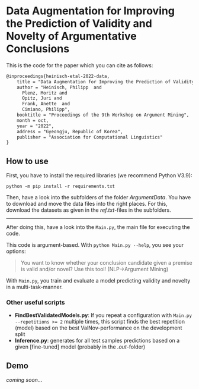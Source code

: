 # Data Augmentation for Improving the Prediction of Validity and Novelty of Argumentative Conclusions

This is the code for the paper which you can cite as follows:

````txt
@inproceedings{heinisch-etal-2022-data,
    title = "Data Augmentation for Improving the Prediction of Validity and Novelty of Argumentative Conclusions",
    author = "Heinisch, Philipp  and
      Plenz, Moritz and 
      Opitz, Juri and 
      Frank, Anette  and
      Cimiano, Philipp",
    booktitle = "Proceedings of the 9th Workshop on Argument Mining",
    month = oct,
    year = "2022",
    address = "Gyeongju, Republic of Korea",
    publisher = "Association for Computational Linguistics"
}
````

## How to use

First, you have to install the required libraries (we recommend Python V3.9):

``
python -m pip install -r requirements.txt
``

Then, have a look into the subfolders of the folder _ArgumentData_. You have to download and move the data files into the right places. For this, download the datasets as given in the _ref.txt_-files in the subfolders.

---

After doing this, have a look into the ``Main.py``, the main file for executing the code.

This code is argument-based. With ``python Main.py --help``, you see your options:

> You want to know whether your conclusion candidate given a premise is valid and/or novel? Use this tool! (NLP->Argument Mining)

With ``Main.py``, you train and evaluate a model predicting validity and novelty in a multi-task-manner.

### Other useful scripts

- **FindBestValidatedModels.py**: If you repeat a configuration with ``Main.py --repetitions >= 2`` multiple times, this script finds the best repetition (model) based on the best ValNov-performance on the development split
- **Inference.py**: generates for all test samples predictions based on a given [fine-tuned] model (probably in the _.out_-folder)

## Demo

_coming soon..._